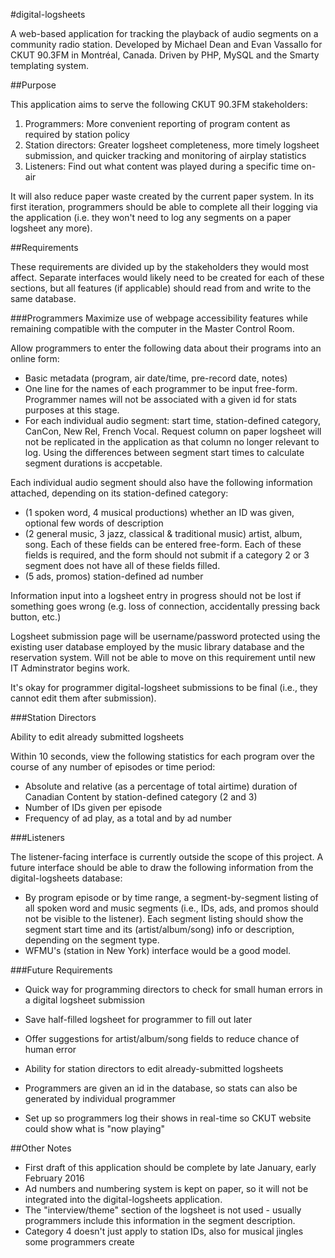 #digital-logsheets

A web-based application for tracking the playback of audio segments on a community radio station. Developed by Michael Dean and Evan Vassallo for CKUT 90.3FM in Montréal, Canada. Driven by PHP, MySQL and the Smarty templating system.

##Purpose

This application aims to serve the following CKUT 90.3FM stakeholders:

1. Programmers: More convenient reporting of program content as required by station policy
2. Station directors: Greater logsheet completeness, more timely logsheet submission, and quicker tracking and monitoring of airplay statistics
3. Listeners: Find out what content was played during a specific time on-air

It will also reduce paper waste created by the current paper system. In its first iteration, programmers should be able to complete all their logging via the application (i.e. they won't need to log any segments on a paper logsheet any more).

##Requirements

These requirements are divided up by the stakeholders they would most affect. Separate interfaces would likely need to be created for each of these sections, but all features (if applicable) should read from and write to the same database.

###Programmers
Maximize use of webpage accessibility features while remaining compatible with the computer in the Master Control Room.

Allow programmers to enter the following data about their programs into an online form:

- Basic metadata (program, air date/time, pre-record date, notes)
- One line for the names of each programmer to be input free-form. Programmer names will not be associated with a given id for stats purposes at this stage.
- For each individual audio segment: start time, station-defined category, CanCon, New Rel, French Vocal. Request column on paper logsheet will not be replicated in the application as that column no longer relevant to log. Using the differences between segment start times to calculate segment durations is accpetable.

Each individual audio segment should also have the following information attached, depending on its station-defined category:

- (1 spoken word, 4 musical productions) whether an ID was given, optional few words of description
- (2 general music, 3 jazz, classical & traditional music) artist, album, song. Each of these fields can be entered free-form. Each of these fields is required, and the form should not submit if a category 2 or 3 segment does not have all of these fields filled.
- (5 ads, promos) station-defined ad number

Information input into a logsheet entry in progress should not be lost if something goes wrong (e.g. loss of connection, accidentally pressing back button, etc.)

Logsheet submission page will be username/password protected using the existing user database employed by the music library database and the reservation system. Will not be able to move on this requirement until new IT Adminstrator begins work.

It's okay for programmer digital-logsheet submissions to be final (i.e., they cannot edit them after submission).

###Station Directors

Ability to edit already submitted logsheets

Within 10 seconds, view the following statistics for each program over the course of any number of episodes or time period:

- Absolute and relative (as a percentage of total airtime) duration of Canadian Content by station-defined category (2 and 3)
- Number of IDs given per episode
- Frequency of ad play, as a total and by ad number

###Listeners

The listener-facing interface is currently outside the scope of this project. A future interface should be able to draw the following information from the digital-logsheets database:

- By program episode or by time range, a segment-by-segment listing of all spoken word and music segments (i.e., IDs, ads, and promos should not be visible to the listener). Each segment listing should show the segment start time and its (artist/album/song) info or description, depending on the segment type.
- WFMU's (station in New York) interface would be a good model.

###Future Requirements

- Quick way for programming directors to check for small human errors in a digital logsheet submission
- Save half-filled logsheet for programmer to fill out later
- Offer suggestions for artist/album/song fields to reduce chance of human error
- Ability for station directors to edit already-submitted logsheets
- Programmers are given an id in the database, so stats can also be generated by individual programmer

- Set up so programmers log their shows in real-time so CKUT website could show what is "now playing"

##Other Notes
- First draft of this application should be complete by late January, early February 2016
- Ad numbers and numbering system is kept on paper, so it will not be integrated into the digital-logsheets application.
- The "interview/theme" section of the logsheet is not used - usually programmers include this information in the segment description.
- Category 4 doesn't just apply to station IDs, also for musical jingles some programmers create

